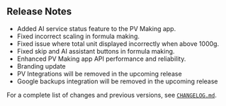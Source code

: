 ## Release Notes

- Added AI service status feature to the PV Making app.
- Fixed incorrect scaling in formula making.
- Fixed issue where total unit displayed incorrectly when above 1000g.
- Fixed skip and AI assistant buttons in formula making.
- Enhanced PV Making app API performance and reliability.
- Branding update
- PV Integrations will be removed in the upcoming release
- Google backups integration will be removed in the upcoming release

For a complete list of changes and previous versions, see [`CHANGELOG.md`](CHANGELOG.md).